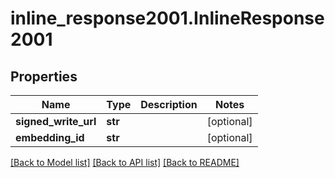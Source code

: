 # inline_response2001.InlineResponse2001

## Properties
Name | Type | Description | Notes
------------ | ------------- | ------------- | -------------
**signed_write_url** | **str** |  | [optional] 
**embedding_id** | **str** |  | [optional] 

[[Back to Model list]](../README.md#documentation-for-models) [[Back to API list]](../README.md#documentation-for-api-endpoints) [[Back to README]](../README.md)


